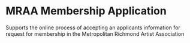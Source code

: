 # MRAA Membership Application
Supports the online process of accepting an applicants information for request for membership in the Metropolitan Richmond Artist Association
